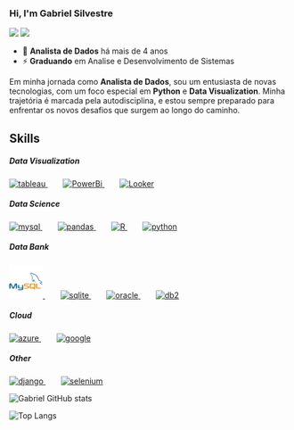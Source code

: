 ### Hi, I'm Gabriel Silvestre

[<img src="https://img.shields.io/badge/gabrielsilves-0A66C2?style=flat-square&logo=linkedin&logoColor=white" />](https://www.linkedin.com/in//gabrielsilves/)
[<img src="https://img.shields.io/badge/gabrielsilves@gmail.com-EA4335?style=flat-square&logo=Gmail&logoColor=white" />](mailto:gabrielsilves@gmail.com)

- 🤿 **Analista de Dados** há mais de 4 anos
- ⚡ **Graduando** em Analise e Desenvolvimento de Sistemas

Em minha jornada como **Analista de Dados**, sou um entusiasta de novas tecnologias, com um foco especial em **Python** e **Data Visualization**. Minha trajetória é marcada pela autodisciplina, e estou sempre preparado para enfrentar os novos desafios que surgem ao longo do caminho.

## Skills
##### Data Visualization
<p align="left">
        <a href="https://public.tableau.com/app/profile/gabrielsilves/vizzes" target="_blank">
                <img src="https://cdnl.tblsft.com/sites/default/files/pages/tableau_cmyk_2015.png" alt="tableau" width="150" height="40" />
        </a>
        &nbsp;&nbsp;&nbsp;&nbsp;&nbsp;&nbsp; 
        <a href="https://github.com/gabrielsilves/power-bi" target="_blank">
                <img src="https://logos-world.net/wp-content/uploads/2022/02/Microsoft-Power-BI-Symbol.png" alt="PowerBi" width="120" height="70" />
        </a>
        &nbsp;&nbsp;&nbsp;&nbsp;&nbsp;&nbsp; 
        <a href="https://github.com/gabrielsilves/looker-studio" target="_blank">
                <img src="https://upload.wikimedia.org/wikipedia/commons/thumb/4/4c/Looker.svg/512px-Looker.svg.png" alt="Looker" width="120" height="30" />
        </a>

##### Data Science
<p align="left">
        <a href="https://www.mysql.com/" target="_blank">
                <img src="https://www.svgrepo.com/show/331760/sql-database-generic.svg"
            alt="mysql" width="60" height="60" />
        </a>
        &nbsp;&nbsp;&nbsp;&nbsp;&nbsp;&nbsp; 
        <a href="https://pandas.pydata.org/" target="_blank">
                <img src="https://upload.wikimedia.org/wikipedia/commons/thumb/e/ed/Pandas_logo.svg/1280px-Pandas_logo.svg.png" alt="pandas"
            width="80" height="40" /> 
        </a>
        &nbsp;&nbsp;&nbsp;&nbsp;&nbsp;&nbsp; 
        <a href="https://posit.co/download/rstudio-desktop/" target="_blank">
                <img src="https://cdn4.iconfinder.com/data/icons/logos-and-brands/512/285_R_Project_logo-512.png" alt="R"
            width="65" height="60" /> 
        </a>
        &nbsp;&nbsp;&nbsp;&nbsp;&nbsp;&nbsp; 
        <a href="https://github.com/gabrielsilves/scripts-python" target="_blank">
                <img src="https://cdn.icon-icons.com/icons2/2699/PNG/512/python_vertical_logo_icon_168039.png" alt="python" width="60" height="60" />
        </a>
    
 </p>

##### Data Bank
<p align="left">
        <a href="https://www.mysql.com/" target="_blank">
                <img src="https://raw.githubusercontent.com/devicons/devicon/master/icons/mysql/mysql-original-wordmark.svg"
            alt="mysql" width="60" height="60" /> 
        </a> 
        &nbsp;&nbsp;&nbsp;&nbsp;&nbsp;&nbsp; 
        <a href="https://www.sqlite.org/" target="_blank">
                <img src="https://cdn.jsdelivr.net/gh/devicons/devicon/icons/sqlite/sqlite-original-wordmark.svg"
            alt="sqlite" width="60" height="60" /> 
        </a>
        &nbsp;&nbsp;&nbsp;&nbsp;&nbsp;&nbsp; 
        <a href="https://www.oracle.com/" target="_blank">
                <img src="https://cdn.jsdelivr.net/gh/devicons/devicon/icons/oracle/oracle-original.svg"
            alt="oracle" width="60" height="60" /> 
        </a>
        &nbsp;&nbsp;&nbsp;&nbsp;&nbsp;&nbsp; 
        <a href="https://www.ibm.com/br-pt/products/db2/database?utm_content=SRCWW&p1=Search&p4=43700077141678485&p5=e&gclid=CjwKCAiAgeeqBhBAEiwAoDDhn4-s8AESSW2B-WMaQKtM5hjT4t6oj8_YeLCGRQS95QkM-1XqkHL6JRoC8DgQAvD_BwE&gclsrc=aw.ds" target="_blank">
                <img src="https://freepngimg.com/thumb/ibm/67893-ibm-database-computer-sql-db2-software.png"
            alt="db2" width="60" height="60" /> 
        </a>
    
 </p>

##### Cloud
<p align="left">
    <a href="https://azure.microsoft.com/" target="_blank">
        <img src="https://cdn.jsdelivr.net/gh/devicons/devicon/icons/azure/azure-original-wordmark.svg" alt="azure" width="90" height="90" />
    </a>
    &nbsp;&nbsp;&nbsp;&nbsp;&nbsp;&nbsp;
    <a href="https://cloud.google.com/" target="_blank">
        <img src="https://cdn.jsdelivr.net/gh/devicons/devicon/icons/googlecloud/googlecloud-original-wordmark.svg" alt="google" width="90" height="90" />
    </a>
</p>



 ##### Other
<p align="left">
         <a href="https://www.djangoproject.com/" target="_blank">
                <img src="https://static.djangoproject.com/img/logos/django-logo-negative.1d528e2cb5fb.png" alt="django" width="65" height="30" />
        </a>
        &nbsp;&nbsp;&nbsp;&nbsp;&nbsp;&nbsp;
        <a href="https://www.selenium.dev" target="_blank">
                <img src="https://raw.githubusercontent.com/detain/svg-logos/780f25886640cef088af994181646db2f6b1a3f8/svg/selenium-logo.svg" alt="selenium" width="60" height="60" />
        </a>


![Gabriel GitHub stats](https://github-readme-stats.vercel.app/api?username=gabrielsilves&show_icons=true&theme=transparent&count_private=false)

![Top Langs](https://github-readme-stats.vercel.app/api/top-langs/?username=gabrielsilves&hide_progress=false&count_private=true)
